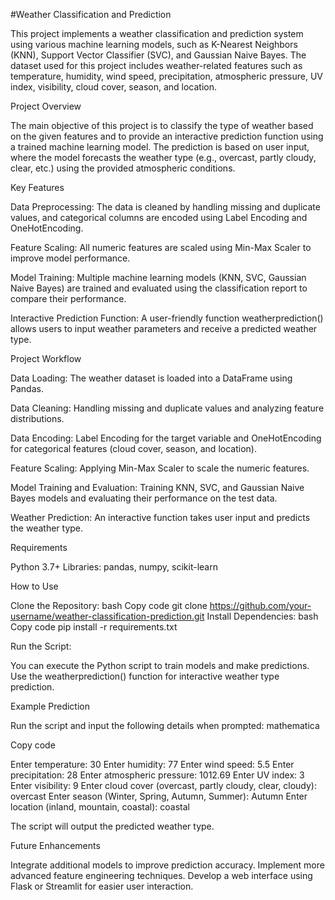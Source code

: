
#Weather Classification and Prediction

This project implements a weather classification and prediction system using various machine learning models, such as K-Nearest Neighbors (KNN), Support Vector Classifier (SVC), and Gaussian Naive Bayes. The dataset used for this project includes weather-related features such as temperature, humidity, wind speed, precipitation, atmospheric pressure, UV index, visibility, cloud cover, season, and location.


Project Overview

The main objective of this project is to classify the type of weather based on the given features and to provide an interactive prediction function using a trained machine learning model. The prediction is based on user input, where the model forecasts the weather type (e.g., overcast, partly cloudy, clear, etc.) using the provided atmospheric conditions.


Key Features

Data Preprocessing: The data is cleaned by handling missing and duplicate values, and categorical columns are encoded using Label Encoding and OneHotEncoding.

Feature Scaling: All numeric features are scaled using Min-Max Scaler to improve model performance.

Model Training: Multiple machine learning models (KNN, SVC, Gaussian Naive Bayes) are trained and evaluated using the classification report to compare their performance.

Interactive Prediction Function: A user-friendly function weatherprediction() allows users to input weather parameters and receive a predicted weather type.


Project Workflow

Data Loading: The weather dataset is loaded into a DataFrame using Pandas.

Data Cleaning: Handling missing and duplicate values and analyzing feature distributions.

Data Encoding: Label Encoding for the target variable and OneHotEncoding for categorical features (cloud cover, season, and location).

Feature Scaling: Applying Min-Max Scaler to scale the numeric features.

Model Training and Evaluation: Training KNN, SVC, and Gaussian Naive Bayes models and evaluating their performance on the test data.

Weather Prediction: An interactive function takes user input and predicts the weather type.

Requirements

Python 3.7+
Libraries: pandas, numpy, scikit-learn

How to Use

Clone the Repository:
bash
Copy code
git clone https://github.com/your-username/weather-classification-prediction.git
Install Dependencies:
bash
Copy code
pip install -r requirements.txt

Run the Script:

You can execute the Python script to train models and make predictions.
Use the weatherprediction() function for interactive weather type prediction.

Example Prediction

Run the script and input the following details when prompted:
mathematica

Copy code

Enter temperature: 30
Enter humidity: 77
Enter wind speed: 5.5
Enter precipitation: 28
Enter atmospheric pressure: 1012.69
Enter UV index: 3
Enter visibility: 9
Enter cloud cover (overcast, partly cloudy, clear, cloudy): overcast
Enter season (Winter, Spring, Autumn, Summer): Autumn
Enter location (inland, mountain, coastal): coastal

The script will output the predicted weather type.

Future Enhancements

Integrate additional models to improve prediction accuracy.
Implement more advanced feature engineering techniques.
Develop a web interface using Flask or Streamlit for easier user interaction.
